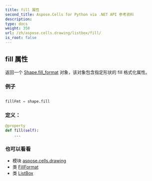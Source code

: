 ```yaml
---
title: fill 属性
second_title: Aspose.Cells for Python via .NET API 参考资料
description:
type: docs
weight: 350
url: /zh/aspose.cells.drawing/listbox/fill/
is_root: false
---
```

## fill 属性

返回一个 [Shape.fill_format](/cells/python-net/zh/aspose.cells.drawing/shape#fill_format) 对象，该对象包含指定形状的 fill 格式化属性。

### 例子

```python

fillFmt = shape.fill

```
### 定义：
```python
@property
def fill(self):
    ...
```

### 也可以看看
* 模块 [aspose.cells.drawing](../../)
* 类 [FillFormat](/cells/python-net/zh/aspose.cells.drawing/fillformat)
* 类 [ListBox](/cells/python-net/zh/aspose.cells.drawing/listbox)
